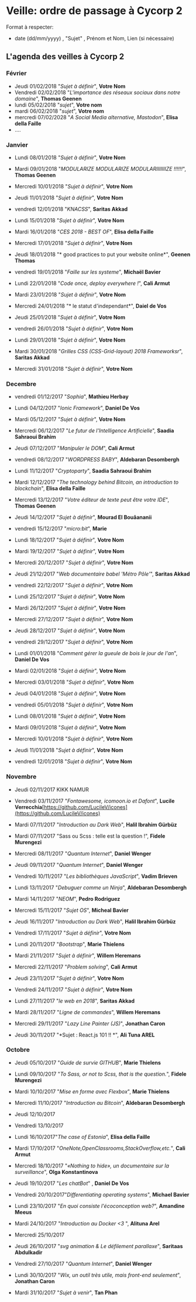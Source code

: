 # Veille: ordre de passage à Cycorp 2

Format à respecter:   
- date (dd/mm/yyyy) , "Sujet" ,  Prénom et Nom, Lien (si nécessaire)

## L'agenda des veilles à Cycorp 2

### Février

- Jeudi 01/02/2018 "*Sujet à définir*", __Votre Nom__
- Vendredi 02/02/2018 "*L'importance des réseaux sociaux dans notre domaine*", __Thomas Geenen__
- lundi 05/02/2018 "*sujet*", __Votre nom__
- mardi 06/02/2018 "*sujet*", __Votre nom__
- mercredi 07/02/2028 "*A Social Media alternative, Mastodon*", __Elisa della Faille__
- ....



### Janvier

- Lundi 08/01/2018 "*Sujet à définir*", __Votre Nom__
- Mardi 09/01/2018 "*MODULARIZE MODULARIZE MODULARIIIIIIIZE  !!!!!!*", __Thomas Geenen__
- Mercredi 10/01/2018 "*Sujet à définir*", __Votre Nom__
- Jeudi 11/01/2018 "*Sujet à définir*", __Votre Nom__
- vendredi 12/01/2018 "*KNACSS*", __Saritas Akkad__

- Lundi 15/01/2018 "*Sujet à définir*", __Votre Nom__
- Mardi 16/01/2018 "*CES 2018 - BEST OF*", __Elisa della Faille__
- Mercredi 17/01/2018 "*Sujet à définir*", __Votre Nom__
- Jeudi 18/01/2018 "*
good practices to put your website online*", __Geenen Thomas__
- vendredi 19/01/2018 "*Faille sur les systeme*", __Michaël Bavier__

- Lundi 22/01/2018 "*Code once, deploy everywhere !*", __Cali Armut__
- Mardi 23/01/2018 "*Sujet à définir*", __Votre Nom__
- Mercredi 24/01/2018 "* le statut d'independant*", __Daiel de Vos__
- Jeudi 25/01/2018 "*Sujet à définir*", __Votre Nom__
- vendredi 26/01/2018 "*Sujet à définir*", __Votre Nom__

- Lundi 29/01/2018 "*Sujet à définir*", __Votre Nom__
- Mardi 30/01/2018 "*Grilles CSS (CSS-Grid-layout) 2018 Frameworksr*", __Saritas Akkad__
- Mercredi 31/01/2018 "*Sujet à définir*", __Votre Nom__

### Decembre

- vendredi 01/12/2017 "*Sophia*", __Mathieu Herbay__

- Lundi 04/12/2017 "*Ionic Framework*", __Daniel De Vos__
- Mardi 05/12/2017 "*Sujet à définir*", __Votre Nom__
- Mercredi 06/12/2017 "*Le futur de l'Intelligence Artificielle*", __Saadia Sahraoui Brahim__
- Jeudi 07/12/2017 "*Manipuler le DOM*", __Cali Armut__
- vendredi 08/12/2017 "*WORDPRESS BABY*", __Aldebaran Desombergh__

- Lundi 11/12/2017 "*Cryptoparty*", __Saadia Sahraoui Brahim__
- Mardi 12/12/2017 "*The technology behind Bitcoin, an introduction to blockchain*", __Elisa della Faille__
- Mercredi 13/12/2017 "*Votre éditeur de texte peut être votre IDE*", __Thomas Geenen__
- Jeudi 14/12/2017 "*Sujet à définir*", __Mourad El Bouâananii__
- vendredi 15/12/2017 "*micro:bit*", __Marie__

- Lundi 18/12/2017 "*Sujet à définir*", __Votre Nom__
- Mardi 19/12/2017 "*Sujet à définir*", __Votre Nom__
- Mercredi 20/12/2017 "*Sujet à définir*", __Votre Nom__
- Jeudi 21/12/2017 "*Web documentaire babel 'Métro Pôle'*", __Saritas Akkad__
- vendredi 22/12/2017 "*Sujet à définir*", __Votre Nom__

- Lundi 25/12/2017 "*Sujet à définir*", __Votre Nom__
- Mardi 26/12/2017 "*Sujet à définir*", __Votre Nom__
- Mercredi 27/12/2017 "*Sujet à définir*", __Votre Nom__
- Jeudi 28/12/2017 "*Sujet à définir*", __Votre Nom__
- vendredi 29/12/2017 "*Sujet à définir*", __Votre Nom__

- Lundi 01/01/2018 "*Comment gérer la gueule de bois le jour de l'an*", __Daniel De Vos__
- Mardi 02/01/2018 "*Sujet à définir*", __Votre Nom__
- Mercredi 03/01/2018 "*Sujet à définir*", __Votre Nom__
- Jeudi 04/01/2018 "*Sujet à définir*", __Votre Nom__
- vendredi 05/01/2018 "*Sujet à définir*", __Votre Nom__

- Lundi 08/01/2018 "*Sujet à définir*", __Votre Nom__
- Mardi 09/01/2018 "*Sujet à définir*", __Votre Nom__
- Mercredi 10/01/2018 "*Sujet à définir*", __Votre Nom__
- Jeudi 11/01/2018 "*Sujet à définir*", __Votre Nom__
- vendredi 12/01/2018 "*Sujet à définir*", __Votre Nom__

### Novembre

- Jeudi 02/11/2017  KIKK NAMUR
- Vendredi 03/11/2017 "*Fontawesome, icomoon.io et Dafont*", __Lucile Verrecchia__[https://github.com/LucileV/icones](https://github.com/LucileV/icones)

- Mardi 07/11/2017 "*Introduction au Dark Web*", __Halil Ibrahim Gürbüz__
- Mardi 07/11/2017 "Sass ou Scss : telle est la question !", __Fidele Murengezi__
- Mercredi 08/11/2017 "*Quantum Internet*", __Daniel Wenger__
- Jeudi 09/11/2017 "*Quantum Internet*", __Daniel Wenger__
- Vendredi 10/11/2017 "*Les bibliothèques JavaScript*", __Vadim Brieven__

- Lundi 13/11/2017 "*Debuguer comme un Ninja*", __Aldebaran Desombergh__
- Mardi 14/11/2017 "*NEOM*", __Pedro Rodriguez__
- Mercredi 15/11/2017 "*Sujet OS*", __Micheal Bavier__
- Jeudi 16/11/2017 "*Introduction au Dark Web*", __Halil Ibrahim Gürbüz__
- Vendredi 17/11/2017 "*Sujet à définir*", __Votre Nom__

- Lundi 20/11/2017 "*Bootstrap*", __Marie Thielens__
- Mardi 21/11/2017 "*Sujet à définir*", __Willem Heremans__
- Mercredi 22/11/2017 "*Problem solving*", __Cali Armut__
- Jeudi 23/11/2017 "*Sujet à définir*", __Votre Nom__
- Vendredi 24/11/2017 "*Sujet à définir*", __Votre Nom__

- Lundi 27/11/2017 "*le web en 2018*", __Saritas Akkad__
- Mardi 28/11/2017 "*Ligne de commandes*", __Willem Heremans__
- Mercredi 29/11/2017 "*Lazy Line Painter (JS)*", __Jonathan Caron__
- Jeudi 30/11/2017 "*Sujet : React.js 101 !! *", __Ali Tuna AREL__

### Octobre

- Jeudi 05/10/2017 "*Guide de survie GITHUB*", __Marie Thielens__

- Lundi 09/10/2017 "*To Sass, or not to Scss, that is the question.*", __Fidele Murengezi__
- Mardi 10/10/2017  "*Mise en forme avec Flexbox*", __Marie Thielens__
- Mercredi 11/10/2017 "*Introduction au Bitcoin*", __Aldebaran Desombergh__
- Jeudi  12/10/2017
- Vendredi 13/10/2017

- Lundi 16/10/2017"*The case of Estonia*", __Elisa della Faille__
- Mardi 17/10/2017 "*OneNote,OpenClassrooms,StackOverflow,etc.*", __Cali Armut__
- Mercredi 18/10/2017 "*«Nothing to hide», un documentaire sur la surveillance*", __Olga Konstantinova__
- Jeudi 19/10/2017 "*Les chatBot*" , __Daniel De Vos__
- Vendredi 20/10/2017"*Differentiating operating systems*", __Michael Bavier__

- Lundi 23/10/2017 "*En quoi consiste l'écoconception web?*", __Amandine Meeus__
- Mardi 24/10/2017 "*Introduction au Docker <3* ", __Alituna Arel__
- Mercredi 25/10/2017
- Jeudi 26/10/2017   "*svg animation & Le défilement parallaxe*", __Saritaas Abdulkadir__
- Vendredi 27/10/2017 "*Quantum Internet*", __Daniel Wenger__

- Lundi 30/10/2017 "*Wix, un outil très utile, mais front-end seulement*", __Jonathan Caron__
- Mardi 31/10/2017 "*Sujet à venir*", __Tan Phan__
